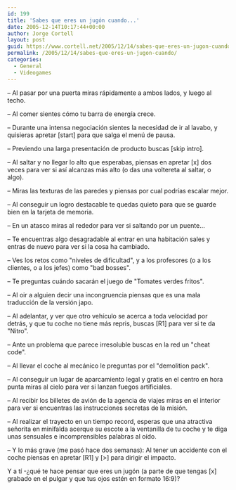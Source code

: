 ```yaml
---
id: 199
title: 'Sabes que eres un jugón cuando...'
date: 2005-12-14T10:17:44+00:00
author: Jorge Cortell
layout: post
guid: https://www.cortell.net/2005/12/14/sabes-que-eres-un-jugon-cuando/
permalink: /2005/12/14/sabes-que-eres-un-jugon-cuando/
categories:
  - General
  - Videogames
---
```

– Al pasar por una puerta miras rápidamente a ambos lados, y luego al techo.

– Al comer sientes cómo tu barra de energí­a crece.

– Durante una intensa negociación sientes la necesidad de ir al lavabo, y quisieras apretar [start] para que salga el menú de pausa.

– Previendo una larga presentación de producto buscas [skip intro].

– Al saltar y no llegar lo alto que esperabas, piensas en apretar [x] dos veces para ver si así­ alcanzas más alto (o das una voltereta al saltar, o algo).

– Miras las texturas de las paredes y piensas por cual podrí­as escalar mejor.

– Al conseguir un logro destacable te quedas quieto para que se guarde bien en la tarjeta de memoria.

– En un atasco miras al rededor para ver si saltando por un puente...

– Te encuentras algo desagradable al entrar en una habitación sales y entras de nuevo para ver si la cosa ha cambiado.

– Ves los retos como "niveles de dificultad", y a los profesores (o a los clientes, o a los jefes) como "bad bosses".

– Te preguntas cuándo sacarán el juego de "Tomates verdes fritos".

– Al oir a alguien decir una incongruencia piensas que es una mala traducción de la versión japo.

– Al adelantar, y ver que otro vehí­culo se acerca a toda velocidad por detrás, y que tu coche no tiene más repris, buscas [R1] para ver si te da "Nitro".

– Ante un problema que parece irresoluble buscas en la red un "cheat code".

– Al llevar el coche al mecánico le preguntas por el "demolition pack".

– Al conseguir un lugar de aparcamiento legal y gratis en el centro en hora punta miras al cielo para ver si lanzan fuegos artificiales.

– Al recibir los billetes de avión de la agencia de viajes miras en el interior para ver si encuentras las instrucciones secretas de la misión.

– Al realizar el trayecto en un tiempo record, esperas que una atractiva señorita en minifalda acerque su escote a la ventanilla de tu coche y te diga unas sensuales e incomprensibles palabras al oí­do.

– Y lo más grave (me pasó hace dos semanas): Al tener un accidente con el coche piensas en apretar [R1] y [>] para dirigir el impacto.

Y a tí­ -¿qué te hace pensar que eres un jugón (a parte de que tengas [x] grabado en el pulgar y que tus ojos estén en formato 16:9)?